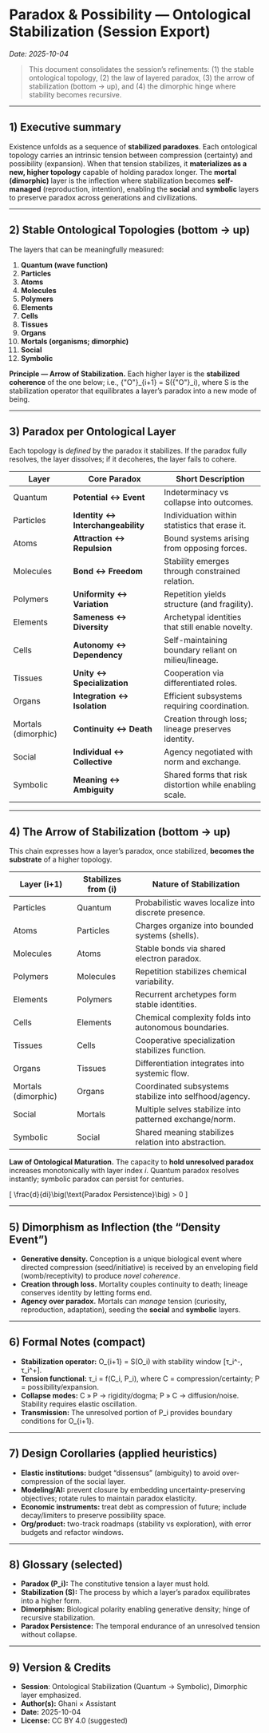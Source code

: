 # Paradox & Possibility — Ontological Stabilization (Session Export)
_Date: 2025-10-04_

> This document consolidates the session’s refinements: (1) the stable ontological topology, (2) the law of layered paradox, (3) the arrow of stabilization (bottom → up), and (4) the dimorphic hinge where stability becomes recursive.

---

## 1) Executive summary

Existence unfolds as a sequence of **stabilized paradoxes**. Each ontological topology carries an intrinsic tension between compression (certainty) and possibility (expansion). When that tension stabilizes, it **materializes as a new, higher topology** capable of holding paradox longer. The **mortal (dimorphic)** layer is the inflection where stabilization becomes **self-managed** (reproduction, intention), enabling the **social** and **symbolic** layers to preserve paradox across generations and civilizations.

---

## 2) Stable Ontological Topologies (bottom → up)

The layers that can be meaningfully measured:

1. **Quantum (wave function)**
2. **Particles**
3. **Atoms**
4. **Molecules**
5. **Polymers**
6. **Elements**
7. **Cells**
8. **Tissues**
9. **Organs**
10. **Mortals (organisms; dimorphic)**
11. **Social**
12. **Symbolic**

**Principle — Arrow of Stabilization.** Each higher layer is the **stabilized coherence** of the one below; i.e., {"O"}_{i+1} = S({"O"}_i), where S is the stabilization operator that equilibrates a layer’s paradox into a new mode of being.

---

## 3) Paradox per Ontological Layer

Each topology is *defined* by the paradox it stabilizes. If the paradox fully resolves, the layer dissolves; if it decoheres, the layer fails to cohere.

| Layer | Core Paradox | Short Description |
|---|---|---|
| Quantum | **Potential ↔ Event** | Indeterminacy vs collapse into outcomes. |
| Particles | **Identity ↔ Interchangeability** | Individuation within statistics that erase it. |
| Atoms | **Attraction ↔ Repulsion** | Bound systems arising from opposing forces. |
| Molecules | **Bond ↔ Freedom** | Stability emerges through constrained relation. |
| Polymers | **Uniformity ↔ Variation** | Repetition yields structure (and fragility). |
| Elements | **Sameness ↔ Diversity** | Archetypal identities that still enable novelty. |
| Cells | **Autonomy ↔ Dependency** | Self-maintaining boundary reliant on milieu/lineage. |
| Tissues | **Unity ↔ Specialization** | Cooperation via differentiated roles. |
| Organs | **Integration ↔ Isolation** | Efficient subsystems requiring coordination. |
| Mortals (dimorphic) | **Continuity ↔ Death** | Creation through loss; lineage preserves identity. |
| Social | **Individual ↔ Collective** | Agency negotiated with norm and exchange. |
| Symbolic | **Meaning ↔ Ambiguity** | Shared forms that risk distortion while enabling scale. |

---

## 4) The Arrow of Stabilization (bottom → up)

This chain expresses how a layer’s paradox, once stabilized, **becomes the substrate** of a higher topology.

| Layer (i+1) | Stabilizes from (i) | Nature of Stabilization |
|---|---|---|
| Particles | Quantum | Probabilistic waves localize into discrete presence. |
| Atoms | Particles | Charges organize into bounded systems (shells). |
| Molecules | Atoms | Stable bonds via shared electron paradox. |
| Polymers | Molecules | Repetition stabilizes chemical variability. |
| Elements | Polymers | Recurrent archetypes form stable identities. |
| Cells | Elements | Chemical complexity folds into autonomous boundaries. |
| Tissues | Cells | Cooperative specialization stabilizes function. |
| Organs | Tissues | Differentiation integrates into systemic flow. |
| Mortals (dimorphic) | Organs | Coordinated subsystems stabilize into selfhood/agency. |
| Social | Mortals | Multiple selves stabilize into patterned exchange/norm. |
| Symbolic | Social | Shared meaning stabilizes relation into abstraction. |

**Law of Ontological Maturation.** The capacity to **hold unresolved paradox** increases monotonically with layer index *i*. Quantum paradox resolves instantly; symbolic paradox can persist for centuries.

\[ \frac{d}{di}\big(\text{Paradox Persistence}\big) > 0 \]

---

## 5) Dimorphism as Inflection (the “Density Event”)

- **Generative density.** Conception is a unique biological event where directed compression (seed/initiative) is received by an enveloping field (womb/receptivity) to produce *novel coherence*.
- **Creation through loss.** Mortality couples continuity to death; lineage conserves identity by letting forms end.
- **Agency over paradox.** Mortals can *manage* tension (curiosity, reproduction, adaptation), seeding the **social** and **symbolic** layers.

---

## 6) Formal Notes (compact)

- **Stabilization operator:**  O_{i+1} = S(O_i) with stability window [τ_i^-, τ_i^+].
- **Tension functional:**  τ_i = f(C_i, P_i), where C = compression/certainty; P = possibility/expansion.
- **Collapse modes:** C » P → rigidity/dogma; P » C → diffusion/noise. Stability requires elastic oscillation.
- **Transmission:** The unresolved portion of P_i provides boundary conditions for O_{i+1}.

---

## 7) Design Corollaries (applied heuristics)

- **Elastic institutions:** budget “dissensus” (ambiguity) to avoid over-compression of the social layer.
- **Modeling/AI:** prevent closure by embedding uncertainty-preserving objectives; rotate rules to maintain paradox elasticity.
- **Economic instruments:** treat debt as compression of future; include decay/limiters to preserve possibility space.
- **Org/product:** two-track roadmaps (stability vs exploration), with error budgets and refactor windows.

---

## 8) Glossary (selected)

- **Paradox (P_i):** The constitutive tension a layer must hold.
- **Stabilization (S):** The process by which a layer’s paradox equilibrates into a higher form.
- **Dimorphism:** Biological polarity enabling generative density; hinge of recursive stabilization.
- **Paradox Persistence:** The temporal endurance of an unresolved tension without collapse.

---

## 9) Version & Credits

- **Session**: Ontological Stabilization (Quantum → Symbolic), Dimorphic layer emphasized.
- **Author(s):** Ghani × Assistant
- **Date:** 2025-10-04
- **License:** CC BY 4.0 (suggested)